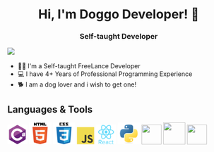


<h1 align="center">Hi, I'm Doggo Developer! 🐶</h1>
<h3 align="center">Self-taught Developer</h3>

![](https://komarev.com/ghpvc/?username=Doggo-Dev&color=red)

- 👨‍💻 I'm a Self-taught FreeLance Developer
- 💻 I have 4+ Years of Professional Programming Experience
- 🐕 I am a dog lover and i wish to get one!
## Languages &  Tools
 <img src="https://raw.githubusercontent.com/devicons/devicon/master/icons/csharp/csharp-original.svg" height=45 width=45> <img src="https://raw.githubusercontent.com/devicons/devicon/master/icons/html5/html5-original-wordmark.svg" width=50  height=50> <img src="https://raw.githubusercontent.com/devicons/devicon/master/icons/css3/css3-original-wordmark.svg" height=50 width=50> <img src="https://raw.githubusercontent.com/devicons/devicon/master/icons/javascript/javascript-original.svg" width=40 height=40> <img src="https://raw.githubusercontent.com/devicons/devicon/master/icons/react/react-original-wordmark.svg" width=45 height=45> <img src="https://raw.githubusercontent.com/devicons/devicon/master/icons/python/python-original.svg" width=50 height=50> <img src="https://code.visualstudio.com/assets/images/code-stable.png" height=45 width=45> <img src="https://godotengine.org/themes/godotengine/assets/press/icon_color.png" width=50 height=50> <img src="https://visualstudio.microsoft.com/wp-content/uploads/2019/06/BrandVisualStudioWin2019-3.svg" height=45 width=45>
<!---
ElJ0k3r/ElJ0k3r is a ✨ special ✨ repository because its `README.md` (this file) appears on your GitHub profile.
You can click the Preview link to take a look at your changes.
--->
